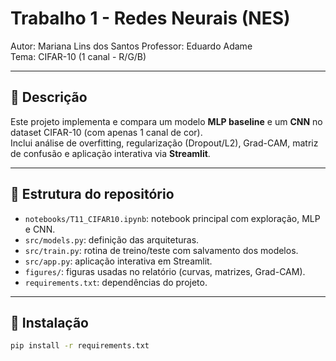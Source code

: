 # Trabalho 1 - Redes Neurais (NES)
Autor: Mariana Lins dos Santos 
Professor: Eduardo Adame  
Tema: CIFAR-10 (1 canal - R/G/B)

---

## 📌 Descrição
Este projeto implementa e compara um modelo **MLP baseline** e um **CNN** no dataset CIFAR-10 (com apenas 1 canal de cor).  
Inclui análise de overfitting, regularização (Dropout/L2), Grad-CAM, matriz de confusão e aplicação interativa via **Streamlit**.

---

## 📂 Estrutura do repositório
- `notebooks/T11_CIFAR10.ipynb`: notebook principal com exploração, MLP e CNN.  
- `src/models.py`: definição das arquiteturas.  
- `src/train.py`: rotina de treino/teste com salvamento dos modelos.  
- `src/app.py`: aplicação interativa em Streamlit.  
- `figures/`: figuras usadas no relatório (curvas, matrizes, Grad-CAM).  
- `requirements.txt`: dependências do projeto.  

---

## 🚀 Instalação
```bash
pip install -r requirements.txt
